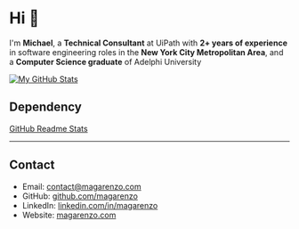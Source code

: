 # Hi 👋

I'm **Michael**, a **Technical Consultant** at UiPath with **2+ years of experience** in software engineering roles in the **New York City Metropolitan Area**, and a **Computer Science graduate** of Adelphi University 

[![My GitHub Stats](https://github-readme-stats.vercel.app/api?username=magarenzo&show_icons=true&theme=synthwave)](https://github.com/anuraghazra/github-readme-stats)

## Dependency

[GitHub Readme Stats](https://github.com/anuraghazra/github-readme-stats)

---

## Contact

* Email: [contact@magarenzo.com](mailto:contact@magarenzo.com)
* GitHub: [github.com/magarenzo](https://github.com/magarenzo)
* LinkedIn: [linkedin.com/in/magarenzo](https://linkedin.com/in/magarenzo)
* Website: [magarenzo.com](https://magarenzo.com)
